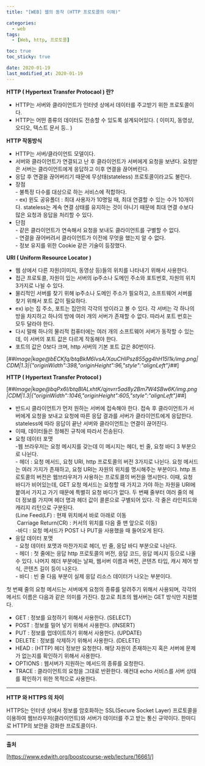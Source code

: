 ```yaml
---
title: "[WEB] 웹의 동작 (HTTP 프로토콜의 이해)"

categories:
  - web
tags:
  - [Web, http, 프로토콜]

toc: true
toc_sticky: true

date: 2020-01-19
last_modified_at: 2020-01-19
---
```


**HTTP ( Hypertext Transfer Protocaol ) 란?**

- HTTP는 서버와 클라이언트가 인터넷 상에서 데이터를 주고받기 위한 프로토콜이다.
- HTTP는 어떤 종류의 데이터도 전송할 수 있도록 설계되어있다. ( 이미지, 동영상, 오디오, 텍스트 문서 등.. )

**HTTP 작동방식**

- HTTP는 서버/클라이언트 모델이다.
- 서버와 클라이언트가 연결되고 난 후 클라이언트가 서버에게 요청을 보낸다. 요청받은 서버는 클라이언트에게 응답하고 이후 연결을 끊어버린다.
- 응답 후 연결을 끊어버리기 때문에 무상태(stateless) 프로토콜이라고도 불린다.
- 장점  
  \- 불특정 다수를 대상으로 하는 서비스에 적합하다.  
  \- ex) 윈도 공유폴더 : 최대 사용자가 10명일 때, 최대 연결할 수 있는 수가 10개이다. stateless는 계속 연결 상태를 유지하는 것이 아니기 때문에 최대 연결 수보다 많은 요청과 응답을 처리할 수 있다.
- 단점  
  \- 같은 클라이언트가 연속해서 요청을 보내도 클라이언트를 구별할 수 없다.  
  \- 연결을 끊어버려서 클라이언트가 이전에 무엇을 했는지 알 수 없다.  
  \- 정보 유지를 위한 Cookie 같은 기술이 등장했다.

**URI ( Uniform Resource Locator )**

- 웹 상에서 다른 자원(이미지, 동영상 등)들의 위치를 나타내기 위해서 사용한다.
- 접근 프로토콜, 자원이 있는 서버의 ip주소나 도메인 주소와 포트번호, 자원의 위치 3가지로 나뉠 수 있다.
- 물리적인 서버를 찾기 위해 ip주소나 도메인 주소가 필요하고, 소프트웨어 서버를 찾기 위해서 포트 값이 필요하다.
- ex) ip는 집 주소, 포트는 집안의 각각의 방이라고 볼 수 있다. 각 서버는 각 하나의 방을 차지하고 하나의 방에 여러 개의 서버가 존재할 수 없다. 따라서 포트 번호는 모두 달라야 한다.
- 다시 말해 하나의 물리적 컴퓨터에는 여러 개의 소프트웨어 서버가 동작할 수 있는데, 이 서버의 포트 값은 다르게 작동해야 한다.
- 포트의 값은 0보다 크며, http 서버의 기본 포트 값은 80번이다.

[##_Image|kage@bECKfq/btqBkM6IvsA/XauCHIPsz855gg4hH15l1k/img.png|CDM|1.3|{"originWidth":398,"originHeight":96,"style":"alignLeft"}_##]

**HTTP ( Hypertext Transfer Protocol )**

[##_Image|kage@bqPx6I/btqBlALxhtK/qjnvrr5ad8y2Bm7W4SBw6K/img.png|CDM|1.3|{"originWidth":1046,"originHeight":605,"style":"alignLeft"}_##]

- 반드시 클라이언트가 먼저 원하는 서버에 접속해야 한다. 접속 후 클라이언트가 서버에게 요청을 보내고 요청에 따른 응답 결과를 서버가 클라이언트에게 응답한다. stateless에 따라 응답이 끝난 서버와 클라이언트는 연결이 끊어진다.
- 이때, 데이터들은 정해진 규칙에 따라서 전송된다.
- 요청 데이터 포맷  
  \-웹 브라우저는 요청 메시지를 갖는데 이 메시지는 헤더, 빈 줄, 요청 바디 3 부분으로 나뉜다.  
  \- 헤더 : 요청 메서드, 요청 URI, http 프로토콜의 버전 3가지로 나뉜다. 요청 메서드는 여러 가지가 존재하고, 요청 URI는 자원의 위치를 명시해주는 부분이다. http 프로토콜의 버전은 웹브라우저가 사용하는 프로토콜의 버전을 명시한다. 이때, 요청 바디가 비어있는데, GET 요청 메서드는 요청할 때 가지고 가야 하는 자원을 URI에 붙여서 가지고 가기 때문에 특별히 요청 바디가 없다. 두 번째 줄부터 여러 줄의 헤더 정보를 가지며 헤더 명과 헤더 값이 콜론으로 구별되어 있다. 각 줄은 라인피드와 캐리지 리턴으로 구분된다.  
  (Line Feed(LF) : 현재 위치에서 바로 아래로 이동  
   Carriage Return(CR) : 커서의 위치를 다음 줄 맨 앞으로 이동)  
  \-바디 : 요청 메서드가 POST 나 PUT을 사용했을 때 들어오게 된다.
- 응답 데이터 포맷  
  \- 요청 데이터 포맷과 마찬가지로 헤더, 빈 줄, 응답 바디 부분으로 나뉜다.   
  \- 헤더 : 첫 줄에는 응답 http 프로토콜의 버전, 응답 코드, 응답 메시지 등으로 나올 수 있다. 나머지 헤더 부분에는 날짜, 웹서버 이름과 버전, 콘텐츠 타입, 캐시 제어 방식, 콘텐츠 길이 등이 나온다.  
  \- 바디 : 빈 줄 다음 부분이 실제 응답 리소스 데이터가 나오는 부분이다.

첫 번째 줄의 요청 메서드는 서버에게 요청의 종류를 알려주기 위해서 사용되며, 각각의 메서드 이름은 다음과 같은 의미를 가진다. 참고로 최초의 웹서버는 GET 방식만 지원했다.

- GET : 정보를 요청하기 위해서 사용한다. (SELECT)
- POST : 정보를 밀어 넣기 위해서 사용한다. (INSERT)
- PUT : 정보를 업데이트하기 위해서 사용한다. (UPDATE)
- DELETE : 정보를 삭제하기 위해서 사용한다. (DELETE)
- HEAD : (HTTP) 헤더 정보만 요청한다. 해당 자원이 존재하는지 혹은 서버에 문제가 없는지를 확인하기 위해서 사용한다.
- OPTIONS : 웹서버가 지원하는 메서드의 종류를 요청한다.
- TRACE : 클라이언트의 요청을 그대로 반환한다. 예컨대 echo 서비스를 서버 상태를 확인하기 위한 목적으로 사용한다.

---

**HTTP 와 HTTPS 의 차이**

HTTPS는 인터넷 상에서 정보를 암호화하는 SSL(Secure Socket Layer) 프로토콜을 이용하여 웹브라우저(클라이언트)와 서버가 데이터를 주고 받는 통신 규약이다. 한마디로 HTTP의 보안을 강화한 프로토콜이다.

---

**출처**

[https://www.edwith.org/boostcourse-web/lecture/16661/]
